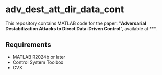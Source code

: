 # adv_dest_att_dir_data_cont
This repository contains MATLAB code for the paper:
"**Adversarial Destabilization Attacks to Direct Data-Driven Control**", available at ***.

## Requirements
- MATLAB R2024b or later
- Control System Toolbox
- CVX
